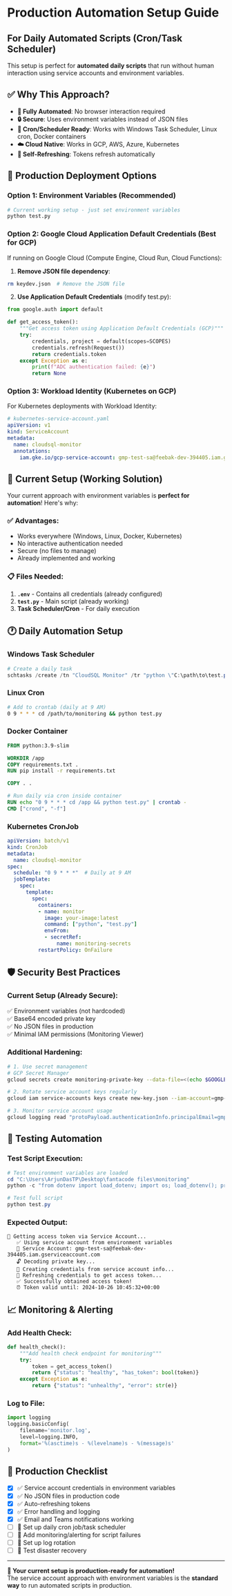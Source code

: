 # Production Automation Setup Guide

## For Daily Automated Scripts (Cron/Task Scheduler)

This setup is perfect for **automated daily scripts** that run without human interaction using service accounts and environment variables.

## ✅ Why This Approach?

- **🤖 Fully Automated**: No browser interaction required
- **🔒 Secure**: Uses environment variables instead of JSON files  
- **📅 Cron/Scheduler Ready**: Works with Windows Task Scheduler, Linux cron, Docker containers
- **☁️ Cloud Native**: Works in GCP, AWS, Azure, Kubernetes
- **🔄 Self-Refreshing**: Tokens refresh automatically

## 🚀 Production Deployment Options

### Option 1: Environment Variables (Recommended)
```bash
# Current working setup - just set environment variables
python test.py
```

### Option 2: Google Cloud Application Default Credentials (Best for GCP)
If running on Google Cloud (Compute Engine, Cloud Run, Cloud Functions):

1. **Remove JSON file dependency**:
```bash
rm keydev.json  # Remove the JSON file
```

2. **Use Application Default Credentials** (modify test.py):
```python
from google.auth import default

def get_access_token():
    """Get access token using Application Default Credentials (GCP)"""
    try:
        credentials, project = default(scopes=SCOPES)
        credentials.refresh(Request())
        return credentials.token
    except Exception as e:
        print(f"ADC authentication failed: {e}")
        return None
```

### Option 3: Workload Identity (Kubernetes on GCP)
For Kubernetes deployments with Workload Identity:

```yaml
# kubernetes-service-account.yaml
apiVersion: v1
kind: ServiceAccount
metadata:
  name: cloudsql-monitor
  annotations:
    iam.gke.io/gcp-service-account: gmp-test-sa@feebak-dev-394405.iam.gserviceaccount.com
```

## 🔧 Current Setup (Working Solution)

Your current approach with environment variables is **perfect for automation**! Here's why:

### ✅ Advantages:
- Works everywhere (Windows, Linux, Docker, Kubernetes)  
- No interactive authentication needed
- Secure (no files to manage)
- Already implemented and working

### 📋 Files Needed:
1. **`.env`** - Contains all credentials (already configured)
2. **`test.py`** - Main script (already working)
3. **Task Scheduler/Cron** - For daily execution

## 🕐 Daily Automation Setup

### Windows Task Scheduler
```powershell
# Create a daily task
schtasks /create /tn "CloudSQL Monitor" /tr "python \"C:\path\to\test.py\"" /sc daily /st 09:00
```

### Linux Cron
```bash
# Add to crontab (daily at 9 AM)
0 9 * * * cd /path/to/monitoring && python test.py
```

### Docker Container
```dockerfile
FROM python:3.9-slim

WORKDIR /app
COPY requirements.txt .
RUN pip install -r requirements.txt

COPY . .

# Run daily via cron inside container
RUN echo "0 9 * * * cd /app && python test.py" | crontab -
CMD ["crond", "-f"]
```

### Kubernetes CronJob
```yaml
apiVersion: batch/v1
kind: CronJob
metadata:
  name: cloudsql-monitor
spec:
  schedule: "0 9 * * *"  # Daily at 9 AM
  jobTemplate:
    spec:
      template:
        spec:
          containers:
          - name: monitor
            image: your-image:latest
            command: ["python", "test.py"]
            envFrom:
            - secretRef:
                name: monitoring-secrets
          restartPolicy: OnFailure
```

## 🛡️ Security Best Practices

### Current Setup (Already Secure):
✅ Environment variables (not hardcoded)  
✅ Base64 encoded private key  
✅ No JSON files in production  
✅ Minimal IAM permissions (Monitoring Viewer)  

### Additional Hardening:
```bash
# 1. Use secret management
# GCP Secret Manager
gcloud secrets create monitoring-private-key --data-file=<(echo $GOOGLE_PRIVATE_KEY_B64)

# 2. Rotate service account keys regularly
gcloud iam service-accounts keys create new-key.json --iam-account=gmp-test-sa@feebak-dev-394405.iam.gserviceaccount.com

# 3. Monitor service account usage
gcloud logging read "protoPayload.authenticationInfo.principalEmail=gmp-test-sa@feebak-dev-394405.iam.gserviceaccount.com"
```

## 🧪 Testing Automation

### Test Script Execution:
```powershell
# Test environment variables are loaded
cd "C:\Users\ArjunDasTP\Desktop\fantacode files\monitoring"
python -c "from dotenv import load_dotenv; import os; load_dotenv(); print(f'PROJECT_ID: {os.getenv(\"PROJECT_ID\")}')"

# Test full script
python test.py
```

### Expected Output:
```
🔐 Getting access token via Service Account...
   ✅ Using service account from environment variables
   📧 Service Account: gmp-test-sa@feebak-dev-394405.iam.gserviceaccount.com
   🔓 Decoding private key...
   🔐 Creating credentials from service account info...
   🔄 Refreshing credentials to get access token...
   ✅ Successfully obtained access token!
   ⏰ Token valid until: 2024-10-26 10:45:32+00:00
```

## 📈 Monitoring & Alerting

### Add Health Check:
```python
def health_check():
    """Add health check endpoint for monitoring"""
    try:
        token = get_access_token()
        return {"status": "healthy", "has_token": bool(token)}
    except Exception as e:
        return {"status": "unhealthy", "error": str(e)}
```

### Log to File:
```python
import logging
logging.basicConfig(
    filename='monitor.log',
    level=logging.INFO,
    format='%(asctime)s - %(levelname)s - %(message)s'
)
```

## 🎯 Production Checklist

- [x] ✅ Service account credentials in environment variables
- [x] ✅ No JSON files in production code  
- [x] ✅ Auto-refreshing tokens
- [x] ✅ Error handling and logging
- [x] ✅ Email and Teams notifications working
- [ ] 🔲 Set up daily cron job/task scheduler
- [ ] 🔲 Add monitoring/alerting for script failures
- [ ] 🔲 Set up log rotation
- [ ] 🔲 Test disaster recovery

---

**🎉 Your current setup is production-ready for automation!**  
The service account approach with environment variables is the **standard way** to run automated scripts in production.